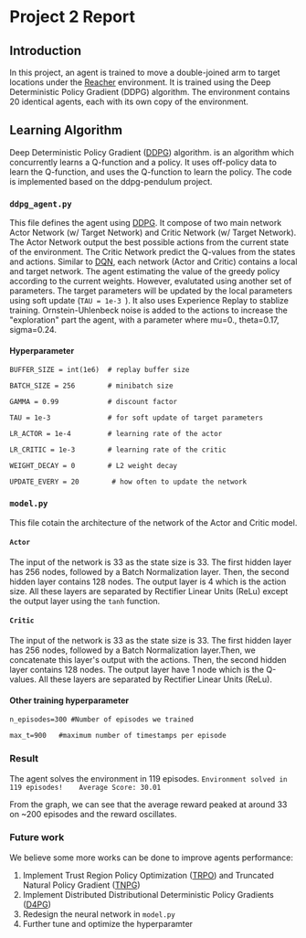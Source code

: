 # Project 2 Report

## Introduction
In this project, an agent is trained to move a double-joined arm to target locations under the  [Reacher](https://github.com/Unity-Technologies/ml-agents/blob/master/docs/Learning-Environment-Examples.md#reacher) environment.
It is trained using the Deep Deterministic Policy Gradient (DDPG) algorithm. The environment contains 20 identical agents, each with its own copy of the environment.

## Learning Algorithm
Deep Deterministic Policy Gradient ([DDPG](https://arxiv.org/abs/1509.02971)) algorithm. is an algorithm which concurrently learns a Q-function and a policy. It uses off-policy data to learn the Q-function, and uses the Q-function to learn the policy. The code is implemented based on the ddpg-pendulum project.

### `ddpg_agent.py`
This file defines the agent using [DDPG](https://arxiv.org/abs/1509.02971). It compose of two main network Actor Network (w/ Target Network) and Critic Network (w/ Target Network). The Actor Network output the best possible actions from the current state of the environment. The Critic Network predict the Q-values from the states and actions.
Similar to [DQN](https://arxiv.org/abs/1509.06461), each network (Actor and Critic) contains a local and target network. The agent estimating the value of the greedy policy according to the current weights. However, evalutated using another set of parameters. The target parameters will be updated by the local parameters using soft update (`TAU = 1e-3 `). It also uses Experience Replay to stablize training.
Ornstein-Uhlenbeck noise is added to the actions to increase the "exploration" part the agent, with a parameter where mu=0., theta=0.17, sigma=0.24.

#### Hyperparameter
`BUFFER_SIZE = int(1e6)  # replay buffer size`

`BATCH_SIZE = 256        # minibatch size`

`GAMMA = 0.99            # discount factor`

`TAU = 1e-3              # for soft update of target parameters`

`LR_ACTOR = 1e-4         # learning rate of the actor `

`LR_CRITIC = 1e-3        # learning rate of the critic`

`WEIGHT_DECAY = 0        # L2 weight decay`

`UPDATE_EVERY = 20        # how often to update the network`


### `model.py`
This file cotain the architecture of the network of the Actor and Critic model. 

#### `Actor`
The input of the network is 33 as the state size is 33. The first hidden layer has 256 nodes, followed by a Batch Normalization layer. Then, the second hidden layer contains 128 nodes. The output layer is 4 which is the action size. All these layers are separated by Rectifier Linear Units (ReLu) except the output layer using the `tanh` function. 

#### `Critic`
The input of the network is 33 as the state size is 33. The first hidden layer has 256 nodes, followed by a Batch Normalization layer.Then, we concatenate this layer's output with the actions. Then, the second hidden layer contains 128 nodes. The output layer have 1 node which is the Q-values. All these layers are separated by Rectifier Linear Units (ReLu). 

#### Other training hyperparameter
`n_episodes=300 #Number of episodes we trained`

`max_t=900   #maximum number of timestamps per episode`

### Result
The agent solves the environment in 119 episodes.
`Environment solved in 119 episodes!	Average Score: 30.01`

From the graph, we can see that the average reward peaked at around 33 on ~200 episodes and the reward oscillates.

### Future work
We believe some more works can be done to improve agents performance:
1. Implement Trust Region Policy Optimization ([TRPO](https://arxiv.org/abs/1604.06778)) and Truncated Natural Policy Gradient ([TNPG](https://arxiv.org/abs/1604.06778)) 
2. Implement Distributed Distributional Deterministic Policy Gradients ([D4PG](https://openreview.net/forum?id=SyZipzbCb))
3. Redesign the neural network in `model.py`
4. Further tune and optimize the hyperparamter
